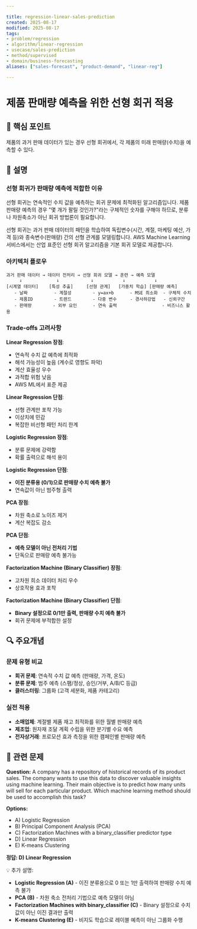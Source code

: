 ```yaml
---

title: regression-linear-sales-prediction
created: 2025-08-17
modified: 2025-08-17
tags:
- problem/regression
- algorithm/linear-regression
- usecase/sales-prediction
- method/supervised
- domain/business-forecasting
aliases: ["sales-forecast", "product-demand", "linear-reg"]

---
```


# 제품 판매량 예측을 위한 선형 회귀 적용

## 🎯 핵심 포인트

제품의 과거 판매 데이터가 있는 경우 선형 회귀에서, 각 제품의 미래 판매량(수치)을 예측할 수 있다.

## 📝 설명

### 선형 회귀가 판매량 예측에 적합한 이유

선형 회귀는 연속적인 수치 값을 예측하는 회귀 문제에 최적화된 알고리즘입니다. 제품 판매량 예측의 경우 "몇 개가 팔릴 것인가?"라는 구체적인 숫자를 구해야 하므로, 분류나 차원축소가 아닌 회귀 방법론이 필요합니다.

선형 회귀는 과거 판매 데이터의 패턴을 학습하여 독립변수(시간, 계절, 마케팅 예산, 가격 등)와 종속변수(판매량) 간의 선형 관계를 모델링합니다. AWS Machine Learning 서비스에서는 산업 표준인 선형 회귀 알고리즘을 기본 회귀 모델로 제공합니다.

### 아키텍처 플로우

```
과거 판매 데이터 → 데이터 전처리 → 선형 회귀 모델 → 훈련 → 예측 모델
     ↓             ↓            ↓           ↓           ↓
[시계열 데이터]    [특성 추출]     [선형 관계]   [가중치 학습] [판매량 예측]
   - 날짜          - 계절성        - y=ax+b      - MSE 최소화  - 구체적 수치
   - 제품ID        - 트렌드        - 다중 변수     - 경사하강법   - 신뢰구간
   - 판매량        - 외부 요인      - 연속 출력                 - 비즈니스 활용
```

### Trade-offs 고려사항

**Linear Regression 장점**:
- 연속적 수치 값 예측에 최적화
- 해석 가능성이 높음 (계수로 영향도 파악)
- 계산 효율성 우수
- 과적합 위험 낮음
- AWS ML에서 표준 제공

**Linear Regression 단점**:
- 선형 관계만 포착 가능
- 이상치에 민감
- 복잡한 비선형 패턴 처리 한계

**Logistic Regression 장점**:
- 분류 문제에 강력함
- 확률 출력으로 해석 용이

**Logistic Regression 단점**:
- **이진 분류용 (0/1)으로 판매량 수치 예측 불가**
- 연속값이 아닌 범주형 출력

**PCA 장점**:
- 차원 축소로 노이즈 제거
- 계산 복잡도 감소

**PCA 단점**:
- **예측 모델이 아닌 전처리 기법**
- 단독으로 판매량 예측 불가능

**Factorization Machine (Binary Classifier) 장점**:
- 고차원 희소 데이터 처리 우수
- 상호작용 효과 포착

**Factorization Machine (Binary Classifier) 단점**:
- **Binary 설정으로 0/1만 출력, 판매량 수치 예측 불가**
- 회귀 문제에 부적합한 설정

## 🔍 주요개념

### 문제 유형 비교

- **회귀 문제**: 연속적 수치 값 예측 (판매량, 가격, 온도)
- **분류 문제**: 범주 예측 (스팸/정상, 승인/거부, A/B/C 등급)
- **클러스터링**: 그룹화 (고객 세분화, 제품 카테고리)

### 실전 적용

- **소매업체**: 계절별 제품 재고 최적화를 위한 월별 판매량 예측
- **제조업**: 원자재 조달 계획 수립을 위한 분기별 수요 예측  
- **전자상거래**: 프로모션 효과 측정을 위한 캠페인별 판매량 예측

## 📝 관련 문제

**Question:** A company has a repository of historical records of its product sales. The company wants to use this data to discover valuable insights using machine learning. Their main objective is to predict how many units will sell for each particular product. Which machine learning method should be used to accomplish this task?

**Options:**

- A) Logistic Regression
- B) Principal Component Analysis (PCA)  
- C) Factorization Machines with a binary_classifier predictor type
- D) Linear Regression
- E) K-means Clustering

**정답: D) Linear Regression**

💡 추가 설명:

- **Logistic Regression (A)** - 이진 분류용으로 0 또는 1만 출력하여 판매량 수치 예측 불가
- **PCA (B)** - 차원 축소 전처리 기법으로 예측 모델이 아님
- **Factorization Machines with binary_classifier (C)** - Binary 설정으로 수치값이 아닌 이진 결과만 출력
- **K-means Clustering (E)** - 비지도 학습으로 레이블 예측이 아닌 그룹화 수행